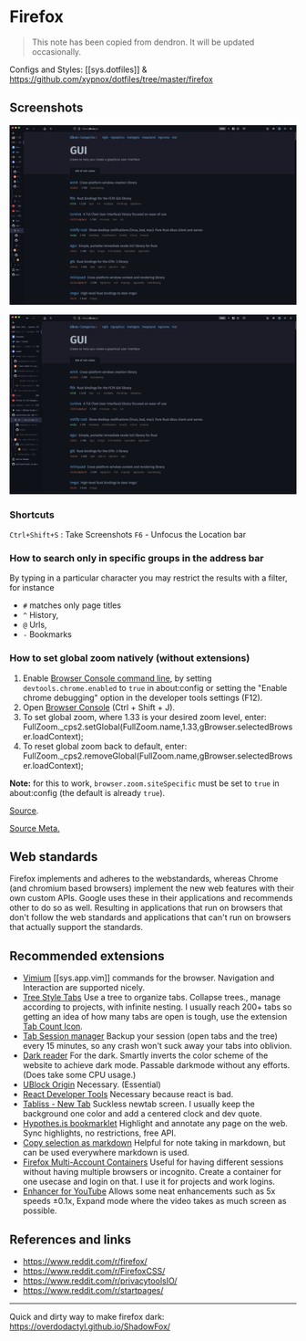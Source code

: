 # Firefox

> This note has been copied from dendron. It will be updated occasionally.

Configs and Styles: [[sys.dotfiles]] & https://github.com/xypnox/dotfiles/tree/master/firefox

## Screenshots

![Collapsed Tree style tabs](images/collapsed_tst.png)

![Expanded Tree style tabs](images/expanded_tst.png)

### Shortcuts

`Ctrl+Shift+S` : Take Screenshots
`F6` - Unfocus the Location bar

### How to search only in specific groups in the address bar

By typing in a particular character you may restrict the results with a filter, for instance

- `#` matches only page titles
- `^` History,
- `@` Urls,
- `-` Bookmarks

### How to set global zoom natively (without extensions)

1. Enable [Browser Console command line](https://developer.mozilla.org/en-US/docs/Tools/Browser_Console#Browser_Console_command_line), by setting `devtools.chrome.enabled` to `true` in about:config or setting the "Enable chrome debugging" option in the developer tools settings (F12).
2. Open [Browser Console](https://developer.mozilla.org/en-US/docs/Tools/Browser_Console#Opening_the_Browser_Console) (Ctrl + Shift + J).
3. To set global zoom, where 1.33 is your desired zoom level, enter: FullZoom.\_cps2.setGlobal(FullZoom.name,1.33,gBrowser.selectedBrowser.loadContext);
4. To reset global zoom back to default, enter: FullZoom.\_cps2.removeGlobal(FullZoom.name,gBrowser.selectedBrowser.loadContext);

**Note:** for this to work, `browser.zoom.siteSpecific` must be set to `true` in about:config (the default is already `true`).

[Source](https://bugzilla.mozilla.org/show_bug.cgi?id=332275#c52).

[Source Meta.](https://www.reddit.com/r/firefox/comments/8kmryx/how_to_set_global_zoom_natively_without_extensions/)

## Web standards

Firefox implements and adheres to the webstandards, whereas Chrome (and chromium based browsers) implement the new web features with their own custom APIs. Google uses these in their applications and recommends other to do so as well. Resulting in applications that run on browsers that don't follow the web standards and applications that can't run on browsers that actually support the standards.

## Recommended extensions

- [Vimium](https://github.com/philc/vimium)
  [[sys.app.vim]] commands for the browser. Navigation and Interaction are supported nicely.
- [Tree Style Tabs](https://github.com/piroor/treestyletab)
  Use a tree to organize tabs. Collapse trees., manage according to projects, with infinite nesting. I usually reach 200+ tabs so getting an idea of how many tabs are open is tough, use the extension [Tab Count Icon](https://addons.mozilla.org/en-US/firefox/addon/tab-count-icon/).
- [Tab Session manager](https://github.com/sienori/Tab-Session-Manager)
  Backup your session (open tabs and the tree) every 15 minutes, so any crash won't suck away your tabs into oblivion.
- [Dark reader](https://addons.mozilla.org/en-US/firefox/addon/darkreader/)
  For the dark. Smartly inverts the color scheme of the website to achieve dark mode. Passable darkmode without any efforts. (Does take some CPU usage.)
- [UBlock Origin](https://addons.mozilla.org/en-US/firefox/addon/ublock-origin/)
  Necessary. (Essential)
- [React Developer Tools](https://addons.mozilla.org/en-US/firefox/addon/react-devtools/)
  Necessary because react is bad.
- [Tabliss - New Tab](https://addons.mozilla.org/en-US/firefox/addon/tabliss/)
  Suckless newtab screen. I usually keep the background one color and add a centered clock and dev quote.
- [Hypothes.is bookmarklet](https://addons.mozilla.org/en-US/firefox/addon/hypothes-is-bookmarklet/)
  Highlight and annotate any page on the web. Sync highlights, no restrictions, free API.
- [Copy selection as markdown](https://addons.mozilla.org/en-US/firefox/addon/copy-selection-as-markdown/)
  Helpful for note taking in markdown, but can be used everywhere markdown is used.
- [Firefox Multi-Account Containers](https://addons.mozilla.org/en-GB/firefox/addon/multi-account-containers/)
  Useful for having different sessions without having multiple browsers or incognito. Create a container for one usecase and login on that. I use it for projects and work logins.
- [Enhancer for YouTube](https://addons.mozilla.org/en-US/firefox/addon/enhancer-for-youtube/)
  Allows some neat enhancements such as 5x speeds ±0.1x, Expand mode where the video takes as much screen as possible.

## References and links

- https://www.reddit.com/r/firefox/
- https://www.reddit.com/r/FirefoxCSS/
- https://www.reddit.com/r/privacytoolsIO/
- https://www.reddit.com/r/startpages/

---

Quick and dirty way to make firefox dark: <https://overdodactyl.github.io/ShadowFox/>
